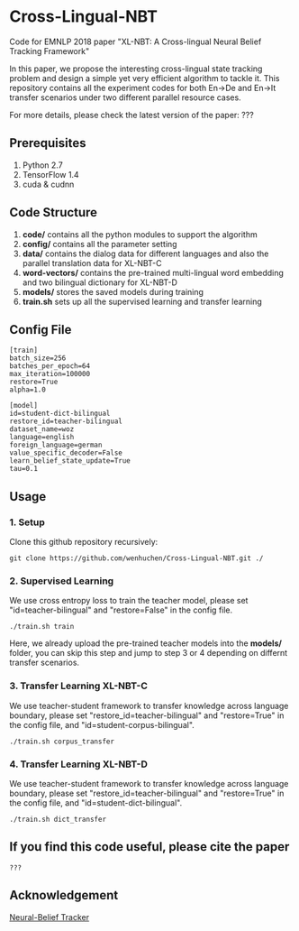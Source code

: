 # Cross-Lingual-NBT
Code for EMNLP 2018 paper "XL-NBT: A Cross-lingual Neural Belief Tracking Framework"

In this paper, we propose the interesting cross-lingual state tracking problem and design a simple yet very efficient algorithm to tackle it. This repository contains all the experiment codes for both En->De and En->It transfer scenarios under two different parallel resource cases.

For more details, please check the latest version of the paper: ???


## Prerequisites
1. Python 2.7
2. TensorFlow 1.4
3. cuda & cudnn


## Code Structure
1. **code/** contains all the python modules to support the algorithm
2. **config/** contains all the parameter setting
3. **data/** contains the dialog data for different languages and also the parallel translation data for XL-NBT-C
4. **word-vectors/** contains the pre-trained multi-lingual word embedding and two bilingual dictionary for XL-NBT-D
5. **models/** stores the saved models during training
6. **train.sh** sets up all the supervised learning and transfer learning

## Config File


```
[train]
batch_size=256
batches_per_epoch=64
max_iteration=100000
restore=True
alpha=1.0

[model]
id=student-dict-bilingual
restore_id=teacher-bilingual
dataset_name=woz
language=english
foreign_language=german
value_specific_decoder=False
learn_belief_state_update=True
tau=0.1
```


## Usage
### 1. Setup

Clone this github repository recursively:
```
git clone https://github.com/wenhuchen/Cross-Lingual-NBT.git ./
```
### 2. Supervised Learning
We use cross entropy loss to train the teacher model, please set "id=teacher-bilingual" and "restore=False" in the config file.

```
./train.sh train
```
Here, we already upload the pre-trained teacher models into the **models/** folder, you can skip this step and jump to step 3 or 4 depending on differnt transfer scenarios.

### 3. Transfer Learning XL-NBT-C
We use teacher-student framework to transfer knowledge across language boundary, please set "restore_id=teacher-bilingual" and "restore=True" in the config file, and "id=student-corpus-bilingual".

```
./train.sh corpus_transfer
```

### 4. Transfer Learning XL-NBT-D
We use teacher-student framework to transfer knowledge across language boundary, please set "restore_id=teacher-bilingual" and "restore=True" in the config file, and "id=student-dict-bilingual".

```
./train.sh dict_transfer
```

## If you find this code useful, please cite the paper

```
???
```

## Acknowledgement

[Neural-Belief Tracker](https://github.com/nmrksic/neural-belief-tracker)

